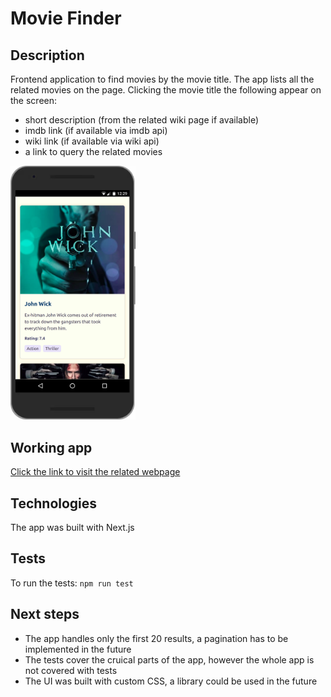 <link href="./mdstyle.css" rel="stylesheet"></link>

# Movie Finder

## Description
Frontend application to find movies by the movie title.
The app lists all the related movies on the page.
Clicking the movie title the following appear on the screen:
- short description (from the related wiki page if available)
- imdb link (if available via imdb api)
- wiki link (if available via wiki api)
- a link to query the related movies

<img src="./movie_find_mobile.png" alt="App" style="width: 200px" />

## Working app
[Click the link to visit the related webpage](https://movie-finde.herokuapp.com/)

## Technologies
The app was built  with Next.js

## Tests
To run the tests: `npm run test`

## Next steps
- The app handles only the first 20 results, a pagination has to be implemented in the future
- The tests cover the cruical parts of the app, however the whole app is not covered with tests
- The UI was built with custom CSS, a library could be used in the future


